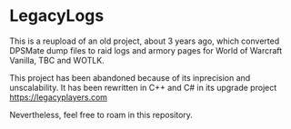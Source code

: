 # LegacyLogs
This is a reupload of an old project, about 3 years ago, which converted DPSMate dump files to raid logs and armory pages for World of Warcraft Vanilla, TBC and WOTLK.

This project has been abandoned because of its inprecision and unscalability.
It has been rewritten in C++ and C# in its upgrade project https://legacyplayers.com

Nevertheless, feel free to roam in this repository.


